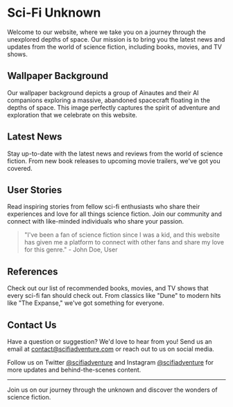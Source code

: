 <!--font:Montserrat-->

# Sci-Fi Unknown

Welcome to our website, where we take you on a journey through the unexplored depths of space. Our mission is to bring you the latest news and updates from the world of science fiction, including books, movies, and TV shows.

## Wallpaper Background

Our wallpaper background depicts a group of Ainautes and their AI companions exploring a massive, abandoned spacecraft floating in the depths of space. This image perfectly captures the spirit of adventure and exploration that we celebrate on this website.

## Latest News

Stay up-to-date with the latest news and reviews from the world of science fiction. From new book releases to upcoming movie trailers, we've got you covered.

## User Stories

Read inspiring stories from fellow sci-fi enthusiasts who share their experiences and love for all things science fiction. Join our community and connect with like-minded individuals who share your passion.

> "I've been a fan of science fiction since I was a kid, and this website has given me a platform to connect with other fans and share my love for this genre." - John Doe, User

## References

Check out our list of recommended books, movies, and TV shows that every sci-fi fan should check out. From classics like "Dune" to modern hits like "The Expanse," we've got something for everyone.

## Contact Us

Have a question or suggestion? We'd love to hear from you! Send us an email at [contact@scifiadventure.com](mailto:contact@scifiadventure.com) or reach out to us on social media.

Follow us on Twitter [@scifiadventure](https://twitter.com/scifiadventure) and Instagram [@scifiadventure](https://www.instagram.com/scifiadventure/) for more updates and behind-the-scenes content.

---

Join us on our journey through the unknown and discover the wonders of science fiction.

<!--

Write me content for website with wallpaper which alt text is:

"A group of Ainautes and their AI companions exploring a massive, abandoned spacecraft floating in the depths of space."

The name/title of the page should not be 1:1 copy of the alt text but rather a real content of the website which is using this wallpaper.

- Use markdown format 
- Start with heading
- Heading should be short and concise
- The content should look like a real website 
- The website should not be about the wallpaper, wallpaper is just a related background
- Heading should be contain work "wallpaper" or "background"
- Include real sections like references, contact, user stories, etc. use things relevant to the page purpose.
- Feel free to use structure like headings, bullets, numbering, blockquotes, paragraphs, horizontal lines, etc.
- You can use formatting like bold or _italic_
- You can include UTF-8 emojis
- Links should be only #hash anchors (and you can refer to the document itself)
- Do not include images


---


# Exploring the Unknown: A Sci-Fi Adventure

Welcome to our website, where we take you on a journey through the unexplored depths of space. Our mission is to bring you the latest news and updates from the world of science fiction, including books, movies, and TV shows.

## Wallpaper Background

Our wallpaper background depicts a group of Ainautes and their AI companions exploring a massive, abandoned spacecraft floating in the depths of space. This image perfectly captures the spirit of adventure and exploration that we celebrate on this website.

## Latest News

Stay up-to-date with the latest news and reviews from the world of science fiction. From new book releases to upcoming movie trailers, we've got you covered.

## User Stories

Read inspiring stories from fellow sci-fi enthusiasts who share their experiences and love for all things science fiction. Join our community and connect with like-minded individuals who share your passion.

> "I've been a fan of science fiction since I was a kid, and this website has given me a platform to connect with other fans and share my love for this genre." - John Doe, User

## References

Check out our list of recommended books, movies, and TV shows that every sci-fi fan should check out. From classics like "Dune" to modern hits like "The Expanse," we've got something for everyone.

## Contact Us

Have a question or suggestion? We'd love to hear from you! Send us an email at [contact@scifiadventure.com](mailto:contact@scifiadventure.com) or reach out to us on social media.

Follow us on Twitter [@scifiadventure](https://twitter.com/scifiadventure) and Instagram [@scifiadventure](https://www.instagram.com/scifiadventure/) for more updates and behind-the-scenes content.

---

Join us on our journey through the unknown and discover the wonders of science fiction.


---


Write me a Google font which is best fitting for the website.

Pick from the list:
- Roboto
- Alegreya
- IBM Plex Sans
- Cinzel Decorative
- Montserrat
- Poppins
- Futura
- Great Vibes
- Cinzel
- Barlow Condensed
- Cormorant Garamond
- Open Sans
- Orbitron
- Lobster
- Dancing Script
- Playfair Display
- Exo 2
- Lato
- Raleway
- Creepster
- Cabin
- Inter


Write just the font name nothing else.


---


Montserrat

-->
